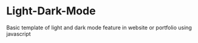 # Light-Dark-Mode
Basic template of light and dark mode feature in website or portfolio using javascript 
